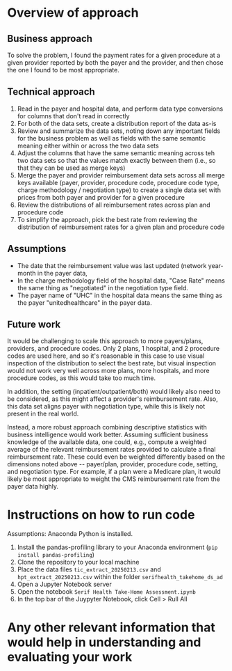 # Overview of approach
## Business approach
To solve the problem, I found the payment rates for a given procedure at a given provider reported by both the payer and the provider, and then chose the one I found to be most appropriate.

## Technical approach
1. Read in the payer and hospital data, and perform data type conversions for columns that don't read in correctly
2. For both of the data sets, create a distribution report of the data as-is
3. Review and summarize the data sets, noting down any important fields for the business problem as well as fields with the same semantic meaning either within or across the two data sets
4. Adjust the columns that have the same semantic meaning across teh two data sets so that the values match exactly between them (i.e., so that they can be used as merge keys)
5. Merge the payer and provider reimbursement data sets across all merge keys available (payer, provider, procedure code, procedure code type, charge methodology / negotiation type) to create a single data set with prices from both payer and provider for a given procedure
6. Review the distributions of all reimbursement rates across plan and procedure code
7. To simplify the approach, pick the best rate from reviewing the distribution of reimbursement rates for a given plan and procedure code

## Assumptions
* The date that the reimbursement value was last updated (network year-month in the payer data, 
* In the charge methodology field of the hospital data, "Case Rate" means the same thing as "negotiated" in the negotiation type field.
* The payer name of "UHC" in the hospital data means the same thing as the payer "unitedhealthcare" in the payer data.

## Future work
It would be challenging to scale this approach to more payers/plans, providers, and procedure codes. Only 2 plans, 1 hospital, and 2 procedure codes are used here, and so it's reasonable in this case to use visual inspection of the distribution to select the best rate, but visual inspection would not work very well across more plans, more hospitals, and more procedure codes, as this would take too much time.

In addition, the setting (inpatient/outpatient/both) would likely also need to be considered, as this might affect a provider's reimbursement rate. Also, this data set aligns payer with negotiation type, while this is likely not present in the real world.

Instead, a more robust approach combining descriptive statistics with business intelligence would work better. Assuming sufficient business knowledge of the available data, one could, e.g., compute a weighted average of the relevant reimbursement rates provided to calculate a final reimbursement rate. These could even be weighted differently based on the dimensions noted above -- payer/plan, provider, procedure code, setting, and negotiation type. For example, if a plan were a Medicare plan, it would likely be most appropriate to weight the CMS reimbursement rate from the payer data highly.

# Instructions on how to run code
Assumptions: Anaconda Python is installed.
1. Install the pandas-profiling library to your Anaconda environment (`pip install pandas-profiling`)
2. Clone the repository to your local machine
3. Place the data files `tic_extract_20250213.csv` and `hpt_extract_20250213.csv` within the folder `serifhealth_takehome_ds_ad`
4. Open a Jupyter Notebook server
5. Open the notebook `Serif Health Take-Home Assessment.ipynb`
6. In the top bar of the Juypyter Notebook, click Cell > Rull All

# Any other relevant information that would help in understanding and evaluating your work

